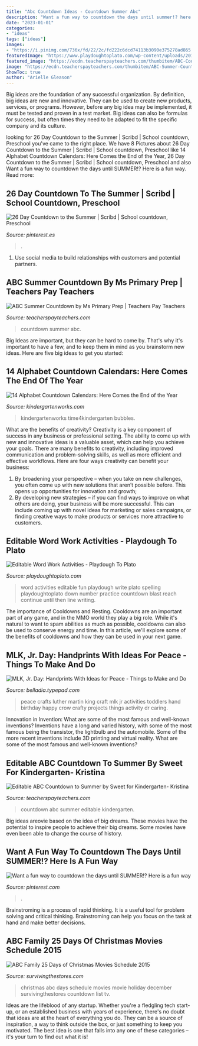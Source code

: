 ```yaml
---
title: "Abc Countdown Ideas - Countdown Summer Abc"
description: "Want a fun way to countdown the days until summer!? here is a fun way"
date: "2023-01-01"
categories:
- "ideas"
tags: ["ideas"]
images:
- "https://i.pinimg.com/736x/fd/22/2c/fd222c6dcd74113b3090e375278ad865.jpg"
featuredImage: "https://www.playdoughtoplato.com/wp-content/uploads/2016/01/Tons-of-fun-word-work-activities-12.jpg"
featured_image: "https://ecdn.teacherspayteachers.com/thumbitem/ABC-Countdown-to-Summer-Freebie-1835441-1588853669/original-1835441-4.jpg"
image: "https://ecdn.teacherspayteachers.com/thumbitem/ABC-Summer-Countdown-4484284-1554152742/original-4484284-1.jpg"
ShowToc: true
author: "Arielle Gleason"
---
```



Big ideas are the foundation of any successful organization. By definition, big ideas are new and innovative. They can be used to create new products, services, or programs. However, before any big idea may be implemented, it must be tested and proven in a test market. Big ideas can also be formulas for success, but often times they need to be adapted to fit the specific company and its culture.

	

		
looking for 26 Day Countdown to the Summer | Scribd | School countdown, Preschool you've came to the right place. We have 8 Pictures about 26 Day Countdown to the Summer | Scribd | School countdown, Preschool like 14 Alphabet Countdown Calendars: Here Comes the End of the Year, 26 Day Countdown to the Summer | Scribd | School countdown, Preschool and also Want a fun way to countdown the days until SUMMER!? Here is a fun way. Read more:
		
    
## 26 Day Countdown To The Summer | Scribd | School Countdown, Preschool

<img loading=lazy src="https://i.pinimg.com/originals/76/a4/c1/76a4c11a548ba2b16ccf3b7c89bdd4f4.jpg" onerror="this.onerror=null;this.src='https://tse3.mm.bing.net/th?id=OIP.h3sSS9LdD8y-DNJ3NvwSJgHaJ3&amp;pid=15.1';" alt="26 Day Countdown to the Summer | Scribd | School countdown, Preschool">

_Source: pinterest.es_

>. 

	

1. Use social media to build relationships with customers and potential partners.

    
## ABC Summer Countdown By Ms Primary Prep | Teachers Pay Teachers

<img loading=lazy src="https://ecdn.teacherspayteachers.com/thumbitem/ABC-Summer-Countdown-4484284-1554152742/original-4484284-1.jpg" onerror="this.onerror=null;this.src='https://tse2.mm.bing.net/th?id=OIP.4Zg489D66PurWStqq7i5EgAAAA&amp;pid=15.1';" alt="ABC Summer Countdown by Ms Primary Prep | Teachers Pay Teachers">

_Source: teacherspayteachers.com_

>countdown summer abc. 

	

Big Ideas are important, but they can be hard to come by. That's why it's important to have a few, and to keep them in mind as you brainstorm new ideas. Here are five big ideas to get you started: 

    
## 14 Alphabet Countdown Calendars: Here Comes The End Of The Year

<img loading=lazy src="https://www.kindergartenworks.com/wp-content/uploads/2016/05/14-ABC-Countdown-Calendars-fun-abc-countdown-KindergartenWorks-1-622x1024.png" onerror="this.onerror=null;this.src='https://tse2.mm.bing.net/th?id=OIP.ztlizjGkzBPEb7jWoFzvCgHaMM&amp;pid=15.1';" alt="14 Alphabet Countdown Calendars: Here Comes the End of the Year">

_Source: kindergartenworks.com_

>kindergartenworks time4kindergarten bubbles. 

	

What are the benefits of creativity?
Creativity is a key component of success in any business or professional setting. The ability to come up with new and innovative ideas is a valuable asset, which can help you achieve your goals. There are many benefits to creativity, including improved communication and problem-solving skills, as well as more efficient and effective workflows. Here are four ways creativity can benefit your business: 
1) By broadening your perspective – when you take on new challenges, you often come up with new solutions that aren’t possible before. This opens up opportunities for innovation and growth; 
2) By developing new strategies – if you can find ways to improve on what others are doing, your business will be more successful. This can include coming up with novel ideas for marketing or sales campaigns, or finding creative ways to make products or services more attractive to customers.

    
## Editable Word Work Activities - Playdough To Plato

<img loading=lazy src="https://www.playdoughtoplato.com/wp-content/uploads/2016/01/Tons-of-fun-word-work-activities-12.jpg" onerror="this.onerror=null;this.src='https://tse4.mm.bing.net/th?id=OIP.2jkVuj05AqbqJWFSFNQlUQHaJj&amp;pid=15.1';" alt="Editable Word Work Activities - Playdough To Plato">

_Source: playdoughtoplato.com_

>word activities editable fun playdough write plato spelling playdoughtoplato down number practice countdown blast reach continue until then line writing. 

	

The importance of Cooldowns and Resting.
Cooldowns are an important part of any game, and in the MMO world they play a big role. While it's natural to want to spam abilities as much as possible, cooldowns can also be used to conserve energy and time. In this article, we'll explore some of the benefits of cooldowns and how they can be used in your next game.

    
## MLK, Jr. Day: Handprints With Ideas For Peace - Things To Make And Do

<img loading=lazy src="http://belladia.typepad.com/.a/6a00d8341cc08553ef010536e249cc970c-600wi" onerror="this.onerror=null;this.src='https://tse4.mm.bing.net/th?id=OIP.XfsalbFYvZtUyNzLevwE8QAAAA&amp;pid=15.1';" alt="MLK, Jr. Day: Handprints With Ideas for Peace - Things to Make and Do">

_Source: belladia.typepad.com_

>peace crafts luther martin king craft mlk jr activities toddlers hand birthday happy crow crafty projects things activity dr caring. 

	

Innovation in Invention: What are some of the most famous and well-known inventions?
Inventions have a long and varied history, with some of the most famous being the transistor, the lightbulb and the automobile. Some of the more recent inventions include 3D printing and virtual reality. What are some of the most famous and well-known inventions?

    
## Editable ABC Countdown To Summer By Sweet For Kindergarten- Kristina

<img loading=lazy src="https://ecdn.teacherspayteachers.com/thumbitem/ABC-Countdown-to-Summer-Freebie-1835441-1588853669/original-1835441-4.jpg" onerror="this.onerror=null;this.src='https://tse4.mm.bing.net/th?id=OIP.Jc51JzDAFoU0fH1YdxHgXQAAAA&amp;pid=15.1';" alt="Editable ABC Countdown to Summer by Sweet for Kindergarten- Kristina">

_Source: teacherspayteachers.com_

>countdown abc summer editable kindergarten. 

	

Big ideas areovie based on the idea of big dreams. These movies have the potential to inspire people to achieve their big dreams. Some movies have even been able to change the course of history.

    
## Want A Fun Way To Countdown The Days Until SUMMER!? Here Is A Fun Way

<img loading=lazy src="https://i.pinimg.com/736x/fd/22/2c/fd222c6dcd74113b3090e375278ad865.jpg" onerror="this.onerror=null;this.src='https://tse4.mm.bing.net/th?id=OIP.uD32d85-94jfMLY_1XfDbgAAAA&amp;pid=15.1';" alt="Want a fun way to countdown the days until SUMMER!? Here is a fun way">

_Source: pinterest.com_

>. 

	

Brainstroming is a process of rapid thinking. It is a useful tool for problem solving and critical thinking. Brainstroming can help you focus on the task at hand and make better decisions.

    
## ABC Family 25 Days Of Christmas Movies Schedule 2015

<img loading=lazy src="http://www.survivingthestores.com/wp-content/uploads/2013/11/ABC-Family-Christmas-Movies-Schedule.png" onerror="this.onerror=null;this.src='https://tse3.mm.bing.net/th?id=OIP.3d3ngZ-kZRewb_0uQ_QOjwHaFk&amp;pid=15.1';" alt="ABC Family 25 Days of Christmas Movies Schedule 2015">

_Source: survivingthestores.com_

>christmas abc days schedule movies movie holiday december survivingthestores countdown list tv. 

	

Ideas are the lifeblood of any startup. Whether you're a fledgling tech start-up, or an established business with years of experience, there's no doubt that ideas are at the heart of everything you do. They can be a source of inspiration, a way to think outside the box, or just something to keep you motivated. The best idea is one that falls into any one of these categories – it's your turn to find out what it is!

